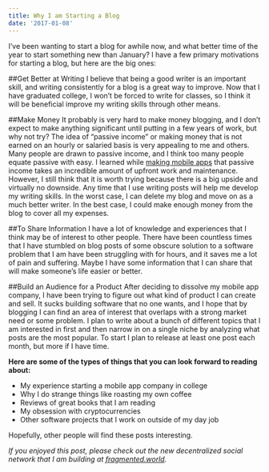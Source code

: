 ```yaml
---
title: Why I am Starting a Blog
date: '2017-01-08'
---
```


I’ve been wanting to start a blog for awhile now, and what better time of the year to start something new than January? I have a few primary motivations for starting a blog, but here are the big ones:

##Get Better at Writing
I believe that being a good writer is an important skill, and writing consistently for a blog is a great way to improve. Now that I have graduated college, I won’t be forced to write for classes, so I think it will be beneficial improve my writing skills through other means.

##Make Money
It probably is very hard to make money blogging, and I don’t expect to make anything significant until putting in a few years of work, but why not try? The idea of “passive income” or making money that is not earned on an hourly or salaried basis is very appealing to me and others. Many people are drawn to passive income, and I think too many people equate passive with easy. I learned while [making mobile apps](http://www.ryanyosua.me/the-most-important-thing-i-learned-from-publishing-5-mobile-apps/) that passive income takes an incredible amount of upfront work and maintenance. However, I still think that it is worth trying because there is a big upside and virtually no downside. Any time that I use writing posts will help me develop my writing skills. In the worst case, I can delete my blog and move on as a much better writer. In the best case, I could make enough money from the blog to cover all my expenses.

##To Share Information
I have a lot of knowledge and experiences that I think may be of interest to other people. There have been countless times that I have stumbled on blog posts of some obscure solution to a software problem that I am have been struggling with for hours, and it saves me a lot of pain and suffering. Maybe I have some information that I can share that will make someone’s life easier or better.

##Build an Audience for a Product
After deciding to dissolve my mobile app company, I have been trying to figure out what kind of product I can create and sell. It sucks building software that no one wants, and I hope that by blogging I can find an area of interest that overlaps with a strong market need or some problem. I plan to write about a bunch of different topics that I am interested in first and then narrow in on a single niche by analyzing what posts are the most popular. To start I plan to release at least one post each month, but more if I have time.

**Here are some of the types of things that you can look forward to reading about:**

- My experience starting a mobile app company in college
- Why I do strange things like roasting my own coffee
- Reviews of great books that I am reading
- My obsession with cryptocurrencies
- Other software projects that I work on outside of my day job

Hopefully, other people will find these posts interesting.

_If you enjoyed this post, please check out the new decentralized social network that I am building at [fragmented.world](http://www.fragmented.world/)._
